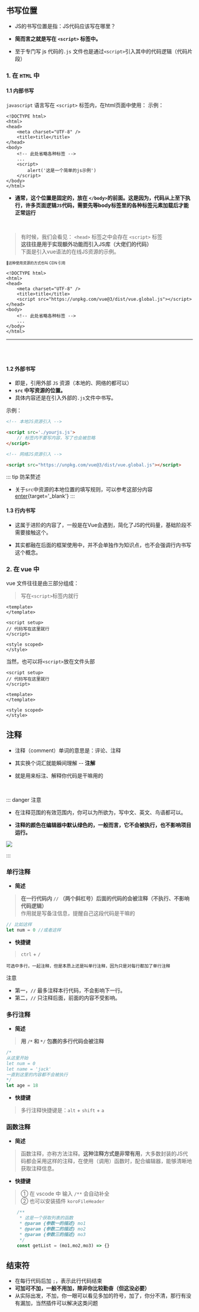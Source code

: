## 书写位置
- JS的书写位置是指：JS代码应该写在哪里？

- **简而言之就是写在 `<script>` 标签中。**

-  至于专门写 js 代码的`.js` 文件也是通过`<script>`引入其中的代码逻辑（代码片段）

### 1. 在 `HTML` 中
#### 1.1 内部书写
`javascript` 语言写在 `<script>` 标签内，在html页面中使用： 
<Badge type='info'>示例：</Badge>
```html{10-12}
<!DOCTYPE html>
<html>
<head>
    <meta charset="UTF-8" />
    <title>title</title>
</head>
<body>
    <!-- 此处省略各种标签 -->
    ...
    <script>
        alert('这是一个简单的js示例')
    </script>
</body>
</html>
```

- **通常，这个位置是固定的，放在 `</body>`的前面。这是因为，代码从上至下执行，许多页面逻辑`JS`代码，需要先等body标签里的各种标签元素加载后才能正常运行**

<br>

> 有时候，我们会看见： `<head>` 标签之中会存在 `<script>` 标签  
> **这往往是用于实现额外功能而引入JS库（大佬们的代码）**  
> 下面是引入vue语法的在线JS资源的示例。  

<small><small>🧿这种使用资源的方式也叫 CDN 引用</small></small>

```html{6}
<!DOCTYPE html>
<html>
<head>
    <meta charset="UTF-8" />
    <title>title</title>
    <script src="https://unpkg.com/vue@3/dist/vue.global.js"></script>
</head>
<body>
    <!-- 此处省略各种标签 -->
    ...
</body>
</html>
```

---

<br>

<br>

#### 1.2 外部书写

- 即是，引用外部 `JS` 资源（本地的、网络的都可以）
- **`src` 中写资源的位置。** 
- 具体内容还是在引入外部的`.js`文件中书写。 

<Badge type='info'>示例：</Badge>
```html
<!-- 本地JS资源引入 -->

<script src='./yourjs.js'>
    // 标签内不要写内容，写了也会被忽略
</script>

<!-- 网络JS资源引入 -->

<script src="https://unpkg.com/vue@3/dist/vue.global.js"></script>
```

::: tip 防呆赘述
- 关于`src`中资源的本地位置的填写规则，可以参考这部分内容[enter](/zo-repo/vitepress/04%20文档编辑/01%20文件路径.md){target='_blank'}
:::

#### 1.3 行内书写

- 这属于进阶的内容了，一般是在Vue会遇到，简化了JS的代码量，基础阶段不需要接触这个。

- 其实都融在后面的框架使用中，并不会单独作为知识点，也不会强调行内书写这个概念。


### 2. 在 vue 中

vue 文件往往是由三部分组成：  

> 写在`<script>`标签内就行


```vue
<template>
</template>

<script setup>
// 代码写在这里就行
</script>

<style scoped>
</style>
```


当然，也可以将`<script>`放在文件头部  

```vue
<script setup>
// 代码写在这里就行
</script>

<template>
</template>

<style scoped>
</style>
```

## 注释

- 注释（comment）单词的意思是：评论、注释

- 其实换个词汇就能瞬间理解  -- **注解** 

- 就是用来标注、解释你代码是干嘛用的

<br/>


::: danger <Badge type='warning'>注意</Badge>

- 在注释范围的有效范围内，你可以为所欲为，写中文、英文、鸟语都可以。

- **注释的颜色在编辑器中默认绿色的，一般而言，它不会被执行，也不影响项目运行。**

![](/image/202403080305.png)

:::

### 单行注释

- **简述**

> **在一行代码内  `//` （两个斜杠号）后面的代码的会被注释（不执行、不影响代码逻辑）**  
> 作用就是写备注信息，提醒自己这段代码是干嘛的

```javascript
// 比如这样
let num = 0 //或者这样
```


- **快捷键**

> `ctrl` + `/` 

<small>可选中多行，一起注释，但是本质上还是叫单行注释，因为只是对每行都加了单行注释</small>

<Badge type='danger'>注意</Badge>

- 第一，`//` 最多注释本行代码，不会影响下一行。
- 第二，`//` 只注释后面，前面的内容不受影响。


### 多行注释

- **简述**

> **用 `/*` 和 `*/` 包裹的多行代码会被注释**

```javascript
/*
从这里开始
let num = 0
let name = 'jack'
一直到这里的内容都不会被执行
*/
let age = 18
```
- **快捷键** 

> 多行注释快捷键是：`alt` + `shift` + `a`

### 函数注释

- **简述**

> 函数注释，亦称方法注释。**这种注释方式是非常有用**，大多数封装的JS代码都会采用这样的注释，在使用（调用）函数时，配合编辑器，能够清晰地获取注释信息。

- **快捷键**

> ① 在 vscode 中 输入 `/**` 会自动补全  
> ② 也可以安装插件 `koroFileHeader`

```javascript
    /**
     * 这是一个获取列表的函数
     * @param {参数一的描述} mo1 
     * @param {参数二的描述} mo2 
     * @param {参数三的描述} mo3 
     */
    const getList = (mo1,mo2,mo3) => {}

```

## 结束符

- 在每行代码后加 `;`，表示此行代码结束   
- **可加可不加，一般不用加，除非你比较勤奋（但这没必要）**
- 从实际出发，不加，你一眼可以看见多加的符号，加了，你分不清，那行有没有漏加，当然插件可以解决这类问题

<br/>

<br/>

